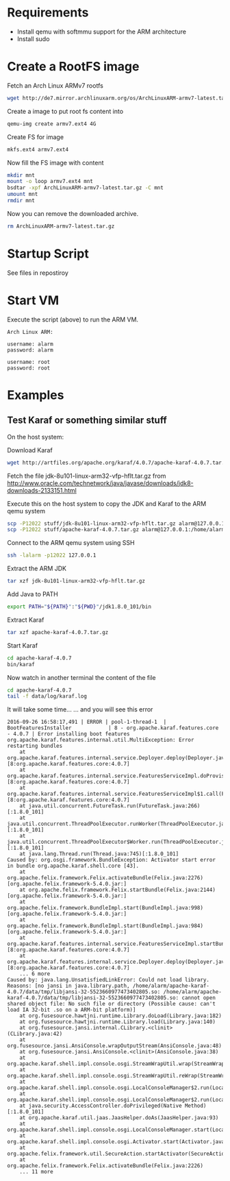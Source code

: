 # Requirements

* Install qemu with softmmu support for the ARM architecture
* Install sudo

# Create a RootFS image

Fetch an Arch Linux ARMv7 rootfs
```sh
wget http://de7.mirror.archlinuxarm.org/os/ArchLinuxARM-armv7-latest.tar.gz
```

Create a image to put root fs content into
```sh
qemu-img create armv7.ext4 4G
```

Create FS for image
```sh
mkfs.ext4 armv7.ext4
```

Now fill the FS image with content
```sh
mkdir mnt
mount -o loop armv7.ext4 mnt
bsdtar -xpf ArchLinuxARM-armv7-latest.tar.gz -C mnt
umount mnt
rmdir mnt
```

Now you can remove the downloaded archive.
```sh
rm ArchLinuxARM-armv7-latest.tar.gz
```

# Startup Script

See files in repostiroy

# Start VM

Execute the script (above) to run the ARM VM.

```text
Arch Linux ARM:

username: alarm
password: alarm

username: root
password: root
```

# Examples

## Test Karaf or something similar stuff

On the host system:

Download Karaf
```sh
wget http://artfiles.org/apache.org/karaf/4.0.7/apache-karaf-4.0.7.tar.gz
```

Fetch the file jdk-8u101-linux-arm32-vfp-hflt.tar.gz
from http://www.oracle.com/technetwork/java/javase/downloads/jdk8-downloads-2133151.html

Execute this on the host system to copy the JDK and Karaf to the ARM qemu system
```sh
scp -P12022 stuff/jdk-8u101-linux-arm32-vfp-hflt.tar.gz alarm@127.0.0.1:/home/alarm
scp -P12022 stuff/apache-karaf-4.0.7.tar.gz alarm@127.0.0.1:/home/alarm
```

Connect to the ARM qemu system using SSH
```sh
ssh -lalarm -p12022 127.0.0.1
```

Extract the ARM JDK
```sh
tar xzf jdk-8u101-linux-arm32-vfp-hflt.tar.gz
```


Add Java to PATH
```sh
export PATH="${PATH}":"${PWD}"/jdk1.8.0_101/bin
```

Extract Karaf
```sh
tar xzf apache-karaf-4.0.7.tar.gz
```


Start Karaf
```sh
cd apache-karaf-4.0.7
bin/karaf
```

Now watch in another terminal the content of the file
```sh
cd apache-karaf-4.0.7
tail -f data/log/karaf.log
```

It will take some time...
... and you will see this error

```text
2016-09-26 16:58:17,491 | ERROR | pool-1-thread-1  | BootFeaturesInstaller            | 8 - org.apache.karaf.features.core - 4.0.7 | Error installing boot features
org.apache.karaf.features.internal.util.MultiException: Error restarting bundles
	at org.apache.karaf.features.internal.service.Deployer.deploy(Deployer.java:854)[8:org.apache.karaf.features.core:4.0.7]
	at org.apache.karaf.features.internal.service.FeaturesServiceImpl.doProvision(FeaturesServiceImpl.java:1176)[8:org.apache.karaf.features.core:4.0.7]
	at org.apache.karaf.features.internal.service.FeaturesServiceImpl$1.call(FeaturesServiceImpl.java:1074)[8:org.apache.karaf.features.core:4.0.7]
	at java.util.concurrent.FutureTask.run(FutureTask.java:266)[:1.8.0_101]
	at java.util.concurrent.ThreadPoolExecutor.runWorker(ThreadPoolExecutor.java:1142)[:1.8.0_101]
	at java.util.concurrent.ThreadPoolExecutor$Worker.run(ThreadPoolExecutor.java:617)[:1.8.0_101]
	at java.lang.Thread.run(Thread.java:745)[:1.8.0_101]
Caused by: org.osgi.framework.BundleException: Activator start error in bundle org.apache.karaf.shell.core [43].
	at org.apache.felix.framework.Felix.activateBundle(Felix.java:2276)[org.apache.felix.framework-5.4.0.jar:]
	at org.apache.felix.framework.Felix.startBundle(Felix.java:2144)[org.apache.felix.framework-5.4.0.jar:]
	at org.apache.felix.framework.BundleImpl.start(BundleImpl.java:998)[org.apache.felix.framework-5.4.0.jar:]
	at org.apache.felix.framework.BundleImpl.start(BundleImpl.java:984)[org.apache.felix.framework-5.4.0.jar:]
	at org.apache.karaf.features.internal.service.FeaturesServiceImpl.startBundle(FeaturesServiceImpl.java:1286)[8:org.apache.karaf.features.core:4.0.7]
	at org.apache.karaf.features.internal.service.Deployer.deploy(Deployer.java:846)[8:org.apache.karaf.features.core:4.0.7]
	... 6 more
Caused by: java.lang.UnsatisfiedLinkError: Could not load library. Reasons: [no jansi in java.library.path, /home/alarm/apache-karaf-4.0.7/data/tmp/libjansi-32-5523660977473402805.so: /home/alarm/apache-karaf-4.0.7/data/tmp/libjansi-32-5523660977473402805.so: cannot open shared object file: No such file or directory (Possible cause: can't load IA 32-bit .so on a ARM-bit platform)]
	at org.fusesource.hawtjni.runtime.Library.doLoad(Library.java:182)
	at org.fusesource.hawtjni.runtime.Library.load(Library.java:140)
	at org.fusesource.jansi.internal.CLibrary.<clinit>(CLibrary.java:42)
	at org.fusesource.jansi.AnsiConsole.wrapOutputStream(AnsiConsole.java:48)
	at org.fusesource.jansi.AnsiConsole.<clinit>(AnsiConsole.java:38)
	at org.apache.karaf.shell.impl.console.osgi.StreamWrapUtil.wrap(StreamWrapUtil.java:62)
	at org.apache.karaf.shell.impl.console.osgi.StreamWrapUtil.reWrap(StreamWrapUtil.java:89)
	at org.apache.karaf.shell.impl.console.osgi.LocalConsoleManager$2.run(LocalConsoleManager.java:81)
	at org.apache.karaf.shell.impl.console.osgi.LocalConsoleManager$2.run(LocalConsoleManager.java:76)
	at java.security.AccessController.doPrivileged(Native Method)[:1.8.0_101]
	at org.apache.karaf.util.jaas.JaasHelper.doAs(JaasHelper.java:93)
	at org.apache.karaf.shell.impl.console.osgi.LocalConsoleManager.start(LocalConsoleManager.java:76)
	at org.apache.karaf.shell.impl.console.osgi.Activator.start(Activator.java:112)
	at org.apache.felix.framework.util.SecureAction.startActivator(SecureAction.java:697)
	at org.apache.felix.framework.Felix.activateBundle(Felix.java:2226)
	... 11 more
```
